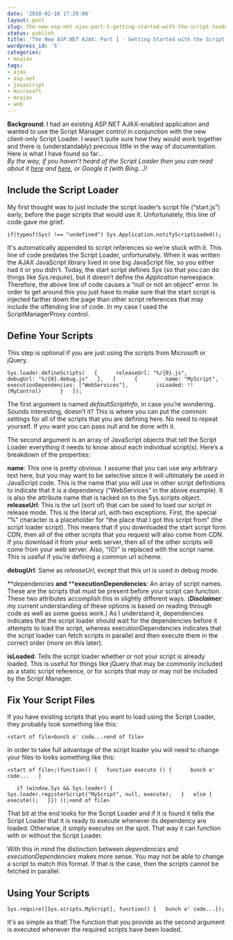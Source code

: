 ```yaml
---
date: '2010-02-10 17:20:00'
layout: post
slug: the-new-asp-net-ajax-part-1-getting-started-with-the-script-loader
status: publish
title: 'The New ASP.NET AJAX: Part 1 - Getting Started with the Script Loader'
wordpress_id: '5'
categories:
- msajax
tags:
- ajax
- asp.net
- javascript
- microsoft
- msajax
- web
---
```


**Background**:  I had an existing ASP.NET AJAX-enabled application and wanted to use the Script Manager control in conjunction with the new client-only Script Loader.  I wasn’t quite sure how they would work together and there is (understandably) precious little in the way of documentation.  Here is what I have found so far…  
_By the way, if you haven’t heard of the Script Loader then you can read about it _[_here_](http://weblogs.asp.net/scottgu/archive/2009/10/15/announcing-microsoft-ajax-library-preview-6-and-the-microsoft-ajax-minifier.aspx)_ and _[_here_](http://weblogs.asp.net/bleroy/archive/2009/11/23/enabling-the-asp-net-ajax-script-loader-for-your-own-scripts.aspx)_, or Google it (with Bing…)!_







## Include the Script Loader




My first thought was to just include the script loader’s script file (“start.js”) early, before the page scripts that would use it.  Unfortunately, this line of code gave me grief.



    
    if(typeof(Sys) !== "undefined") Sys.Application.notifyScriptLoaded();




It's automatically appended to script references so we’re stuck with it.  This line of code predates the Script Loader, unfortunately.  When it was written the AJAX JavaScript library lived in one big JavaScript file, so you either had it or you didn't.  Today, the start script defines _Sys_ (so that you can do things like _Sys.require_), but it doesn’t define the _Application_ namespace.  Therefore, the above line of code causes a “null or not an object” error.  In order to get around this you just have to make sure that the start script is injected farther down the page than other script references that may include the offending line of code.  In my case I used the ScriptManagerProxy control.




## Define Your Scripts




This step is optional if you are just using the scripts from Microsoft or jQuery.



    
    Sys.loader.defineScripts(   {      releaseUrl: "%/{0}.js",      debugUrl: "%/{0}.debug.js"   },   [      {         name: "MyScript",         executionDependencies: ["WebServices"],         isLoaded: !!(MyControl)      }   ]);




The first argument is named _defaultScriptInfo_, in case you’re wondering.  Sounds interesting, doesn’t it?  This is where you can put the common settings for all of the scripts that you are defining here.  No need to repeat yourself.  If you want you can pass _null_ and be done with it.




The second argument is an array of JavaScript objects that tell the Script Loader everything it needs to know about each individual script(s).  Here’s a breakdown of the properties:




**name**:  This one is pretty obvious.  I assume that you can use any arbitrary text here, but you may want to be selective since it will ultimately be used in JavaScript code.  This is the name that you will use in other script definitions to indicate that it is a dependency (“WebServices” in the above example).  It is also the attribute name that is tacked on to the Sys.scripts object.  
**releaseUrl**:  This is the url (sort of) that can be used to load our script in release mode.  This is the literal url, with two exceptions.  First, the special “%” character is a placeholder for “the place that I got this script from” (the script loader script).  This means that if you downloaded the start script form CDN, then all of the other scripts that you request will also come from CDN.  If you download it from your web server, then all of the other scripts will come from your web server.  Also, “{0}” is replaced with the script name.  This is useful if you’re defining a common url scheme.




**debugUrl**:  Same as _releaseUrl_, except that this url is used in debug mode.




**dependencies **and** ****executionDependencies**:  An array of script names.  These are the scripts that must be present before your script can function.  These two attributes accomplish this in slightly different ways.  (_**Disclaimer**_:  my current understanding of these options is based on reading through code as well as some guess work.)  As I understand it, dependencies indicates that the script loader should wait for the dependencies before it attempts to load the script, whereas executionDependencies indicates that the script loader can fetch scripts in parallel and then execute them in the correct order (more on this later).




**isLoaded**:  Tells the script loader whether or not your script is already loaded.  This is useful for things like jQuery that may be commonly included as a static script reference, or for scripts that may or may not be included by the Script Manager.




## Fix Your Script Files




If you have existing scripts that you want to load using the Script Loader, they probably look something like this:



    
    <start of file>bunch o' code...<end of file>




In order to take full advantage of the script loader you will need to change your files to looks something like this:



    
    <start of file>;(function() {   function execute () {      bunch o' code...   }
    
       if (window.Sys && Sys.loader) {      Sys.loader.registerScript("MyScript", null, execute);   }   else {      execute();   }}) ();<end of file>




That bit at the end looks for the Script Loader and if it is found it tells the Script Loader that it is ready to execute whenever its dependency are loaded.  Otherwise, it simply executes on the spot.  That way it can function with or without the Script Loader.




With this in mind the distinction between _dependencies_ and _executionDependencies_ makes more sense.  You may not be able to change a script to match this format.  If that is the case, then the scripts cannot be fetched in parallel.




## Using Your Scripts






    
    Sys.require([Sys.scripts.MyScript], function() {   bunch o' code...});




It's as simple as that!  The function that you provide as the second argument is executed whenever the required scripts have been loaded.



